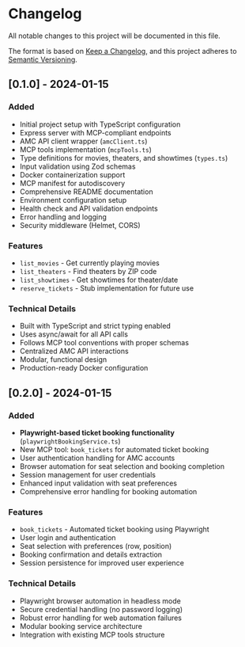 # Changelog

All notable changes to this project will be documented in this file.

The format is based on [Keep a Changelog](https://keepachangelog.com/en/1.0.0/),
and this project adheres to [Semantic Versioning](https://semver.org/spec/v2.0.0.html).

## [0.1.0] - 2024-01-15

### Added
- Initial project setup with TypeScript configuration
- Express server with MCP-compliant endpoints
- AMC API client wrapper (`amcClient.ts`)
- MCP tools implementation (`mcpTools.ts`)
- Type definitions for movies, theaters, and showtimes (`types.ts`)
- Input validation using Zod schemas
- Docker containerization support
- MCP manifest for autodiscovery
- Comprehensive README documentation
- Environment configuration setup
- Health check and API validation endpoints
- Error handling and logging
- Security middleware (Helmet, CORS)

### Features
- `list_movies` - Get currently playing movies
- `list_theaters` - Find theaters by ZIP code
- `list_showtimes` - Get showtimes for theater/date
- `reserve_tickets` - Stub implementation for future use

### Technical Details
- Built with TypeScript and strict typing enabled
- Uses async/await for all API calls
- Follows MCP tool conventions with proper schemas
- Centralized AMC API interactions
- Modular, functional design
- Production-ready Docker configuration

## [0.2.0] - 2024-01-15

### Added
- **Playwright-based ticket booking functionality** (`playwrightBookingService.ts`)
- New MCP tool: `book_tickets` for automated ticket booking
- User authentication handling for AMC accounts
- Browser automation for seat selection and booking completion
- Session management for user credentials
- Enhanced input validation with seat preferences
- Comprehensive error handling for booking automation

### Features
- `book_tickets` - Automated ticket booking using Playwright
- User login and authentication
- Seat selection with preferences (row, position)
- Booking confirmation and details extraction
- Session persistence for improved user experience

### Technical Details
- Playwright browser automation in headless mode
- Secure credential handling (no password logging)
- Robust error handling for web automation failures
- Modular booking service architecture
- Integration with existing MCP tools structure

